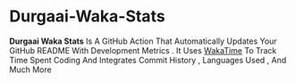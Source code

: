 # Durgaai-Waka-Stats
**Durgaai Waka Stats** Is A GitHub Action That Automatically Updates Your GitHub README With Development Metrics . It Uses [WakaTime](https://wakatime.com/) To Track Time Spent Coding And Integrates Commit History , Languages Used , And Much More

